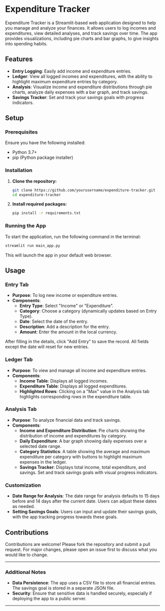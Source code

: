 # Expenditure Tracker


Expenditure Tracker is a Streamlit-based web application designed to help you manage and analyze your finances. It allows users to log incomes and expenditures, view detailed analyses, and track savings over time. The app provides visualizations, including pie charts and bar graphs, to give insights into spending habits.


## Features


- **Entry Logging**: Easily add income and expenditure entries.
- **Ledger**: View all logged incomes and expenditures, with the ability to highlight maximum expenditure entries by category.
- **Analysis**: Visualize income and expenditure distributions through pie charts, analyze daily expenses with a bar graph, and track savings.
- **Savings Tracker**: Set and track your savings goals with progress indicators.


## Setup


### Prerequisites


Ensure you have the following installed:


- Python 3.7+
- pip (Python package installer)


### Installation


1. **Clone the repository:**


   ```bash
   git clone https://github.com/yourusername/expenditure-tracker.git
   cd expenditure-tracker
   ```


2. **Install required packages:**


   ```bash
   pip install -r requirements.txt
   ```


### Running the App


To start the application, run the following command in the terminal:


```bash
streamlit run main_app.py
```


This will launch the app in your default web browser.


## Usage


### Entry Tab


- **Purpose**: To log new income or expenditure entries.
- **Components**:
  - **Entry Type**: Select "Income" or "Expenditure".
  - **Category**: Choose a category (dynamically updates based on Entry Type).
  - **Date**: Select the date of the entry.
  - **Description**: Add a description for the entry.
  - **Amount**: Enter the amount in the local currency.


After filling in the details, click "Add Entry" to save the record. All fields except the date will reset for new entries.


### Ledger Tab


- **Purpose**: To view and manage all income and expenditure entries.
- **Components**:
  - **Income Table**: Displays all logged incomes.
  - **Expenditure Table**: Displays all logged expenditures.
  - **Highlighted Rows**: Clicking on a "Max" value in the Analysis tab highlights corresponding rows in the expenditure table.


### Analysis Tab


- **Purpose**: To analyze financial data and track savings.
- **Components**:
  - **Income and Expenditure Distribution**: Pie charts showing the distribution of income and expenditures by category.
  - **Daily Expenditure**: A bar graph showing daily expenses over a selected date range.
  - **Category Statistics**: A table showing the average and maximum expenditure per category with buttons to highlight maximum expenses in the ledger.
  - **Savings Tracker**: Displays total income, total expenditure, and savings. Set and track savings goals with visual progress indicators.


### Customization


- **Date Range for Analysis**: The date range for analysis defaults to 15 days before and 14 days after the current date. Users can adjust these dates as needed.
- **Setting Savings Goals**: Users can input and update their savings goals, with the app tracking progress towards these goals.


## Contributions


Contributions are welcome! Please fork the repository and submit a pull request. For major changes, please open an issue first to discuss what you would like to change.


---


### Additional Notes


- **Data Persistence**: The app uses a CSV file to store all financial entries. The savings goal is stored in a separate JSON file.
- **Security**: Ensure that sensitive data is handled securely, especially if deploying the app to a public server.


---
